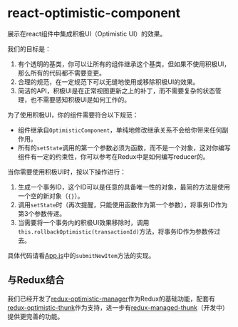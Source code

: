 # react-optimistic-component

展示在react组件中集成积极UI（Optimistic UI）的效果。

我们的目标是：

1. 有个透明的基类，你可以让所有的组件继承这个基类，但如果不使用积极UI，那么所有的代码都不需要变更。
2. 合理的规范，在一定规范下可以无缝地使用或移除积极UI的效果。
3. 简洁的API，积极UI是在正常视图更新之上的补丁，而不需要复杂的状态管理，也不需要感知积极UI是如何工作的。

为了使用积极UI，你的组件需要符合以下规范：

- 组件继承自`OptimisticComponent`，单纯地修改继承关系不会给你带来任何副作用。
- 所有的`setState`调用的第一个参数必须为函数，而不是一个对象，这对你编写组件有一定的约束性，你可以参考在Redux中是如何编写reducer的。

当你需要使用积极UI时，按以下操作进行：

1. 生成一个事务ID，这个ID可以是任意的具备唯一性的对象，最简的方法是使用一个空的新对象（`{}`）。
2. 调用`setState`时（再次提醒，只能使用函数作为第一个参数），将事务ID作为第3个参数传递。
3. 当需要将一个事务内的积极UI效果移除时，调用`this.rollbackOptimistic(transactionId)`方法，将事务ID作为参数传过去。

具体代码请看[App.js](src/App.js)中的`submitNewItem`方法的实现。

## 与Redux结合

我们已经开发了[redux-optimistic-manager](https://github.com/ecomfe/redux-optimistic-manager)作为Redux的基础功能，配套有[redux-optimistic-thunk](https://github.com/ecomfe/redux-optimistic-thunk)作为支持，进一步有[redux-managed-thunk](https://github.com/ecomfe/redux-managed-thunk)（开发中）提供更完善的功能。

